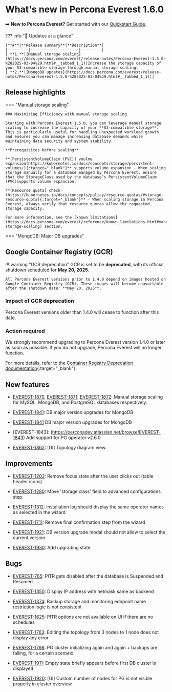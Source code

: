 # What's new in Percona Everest 1.6.0

➡️ **New to Percona Everest?** Get started with our [Quickstart Guide](https://docs.percona.com/everest/quick-install.html).


??? info "🔑 Updates at a glance"

    |**#**|**Release summary**|**Description**|
    |---------|---------------------|---------|
    | **1.**|[Manual storage scaling](https://docs.percona.com/everest/release-notes/Percona-Everest-1.5.0-%282025-03-04%29.html#__tabbed_1_1)|Increase the storage capacity of your S3-compatible storage through manual storage scaling|
    | **2.**|[MongoDB updates](https://docs.percona.com/everest/release-notes/Percona-Everest-1.5.0-%282025-03-04%29.html#__tabbed_1_1)||


## Release highlights

=== "Manual storage scaling"

    ### Maximizing Efficiency with manual storage scaling

    Starting with Percona Everest 1.6.0, you can leverage manual storage scaling to increase the capacity of your **S3-compatible storage**. This is particularly useful for handling unexpected workload growth and ensures you can manage increasing database demands while maintaining data security and system stability.
    
    **Prerequisites before scaling**

    **[PersistentVolumeClaim (PVC)] voulme expansion(https://kubernetes.io/docs/concepts/storage/persistent-volumes/){:target="_blank"}** supports volume expansion - When scaling storage manually for a database managed by Percona Everest, ensure that the StorageClass used by the database’s PersistentVolumeClaim (PVC)supports volume expansion.

    **[Resource quota] check (https://kubernetes.io/docs/concepts/policy/resource-quotas/#storage-resource-quota){:target="_blank"}** - When scaling storage in Percona Everest, always verify that resource quotas allow the requested storage capacity. 
  
    For more information, see the [known limitations](https://docs.percona.com/everest/reference/known_limitations.html#manual-storage-scaling) section.


=== "MongoDB: Major DB upgrades"


## Google Container Registry (GCR)

!!! warning "GCR deprecation"
    GCR is set to be **deprecated**, with its official shutdown scheduled for **May 20, 2025**.

    All Percona Everest versions prior to 1.4.0 depend on images hosted on Google Container Registry (GCR). These images will become unavailable after the shutdown date: **May 20, 2025**.

### Impact of GCR deprecation

Percona Everest versions older than 1.4.0 will cease to function after this date.

### Action required

We strongly recommend upgrading to Percona Everest version 1.4.0 or later as soon as possible. If you do not upgrade, Percona Everest will no longer function.
    
For more details, refer to the [Container Registry Deprecation documentation](https://cloud.google.com/artifact-registry/docs/transition/prepare-gcr-shutdown){:target="_blank"}.


## New features

- [EVEREST-1870](https://perconadev.atlassian.net/browse/EVEREST-1870), [EVEREST-1871](https://perconadev.atlassian.net/browse/EVEREST-1871), [EVEREST-1872](https://perconadev.atlassian.net/browse/EVEREST-1872): Manual storage scaling for MySQL, MongoDB, and PostgreSQL databases respectively.

- [EVEREST-1841](https://perconadev.atlassian.net/browse/EVEREST-1841): DB major version upgrades for MongoDB

- [EVEREST-1841](https://perconadev.atlassian.net/browse/EVEREST-1841) DB major version upgrades for MongoDB

- [EVEREST-1843]: (https://perconadev.atlassian.net/browse/EVEREST-1843) Add support for PG operator v2.6.0

- [EVEREST-1862](https://perconadev.atlassian.net/browse/EVEREST-1862): \[UI\] Topology diagram view.

## Improvements

- [EVEREST-1202](https://perconadev.atlassian.net/browse/EVEREST-1202): Remove focus state after the user clicks out \(table header icons\)

- [EVEREST-1280](https://perconadev.atlassian.net/browse/EVEREST-1280): Move 'storage class' field to advanced configurations step

- [EVEREST-1312](https://perconadev.atlassian.net/browse/EVEREST-1312): Installation log should display the same operator names as selected in the wizard

- [EVEREST-1711](https://perconadev.atlassian.net/browse/EVEREST-1711): Remove final confirmation step from the wizard

- [EVEREST-1921](https://perconadev.atlassian.net/browse/EVEREST-1921): DB version upgrade modal should not allow to select the current version

- [EVEREST-1930](https://perconadev.atlassian.net/browse/EVEREST-1930): Add upgrading state


## Bugs

- [EVEREST-765](https://perconadev.atlassian.net/browse/EVEREST-765): PITR gets disabled after the database is Suspended and Resumed

- [EVEREST-1350](https://perconadev.atlassian.net/browse/EVEREST-1350): Display IP address with netmask same as backend

- [EVEREST-1374](https://perconadev.atlassian.net/browse/EVEREST-1374): Backup storage and monitoring ednpoint name restriction logic is not consistent

- [EVEREST-1625](https://perconadev.atlassian.net/browse/EVEREST-1625): PITR options are not available on UI if there are no schedules

- [EVEREST-1763](https://perconadev.atlassian.net/browse/EVEREST-1763):  Editing the topology from 3 nodes to 1 node does not display any error

- [EVEREST-1798](https://perconadev.atlassian.net/browse/EVEREST-1798): PG cluster initializing again and again \+ backups are failing, for a certain scenario

- [EVEREST-1911](https://perconadev.atlassian.net/browse/EVEREST-1911): Empty state briefly appears before first DB cluster is displayed

- [EVEREST-1920](https://perconadev.atlassian.net/browse/EVEREST-1920): [UI] Custom number of nodes for PG is not visible properly in cluster overview
